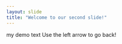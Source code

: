 ```yaml
---
layout: slide
title: "Welcome to our second slide!"
---
```

my demo text
Use the left arrow to go back!
